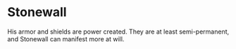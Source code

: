 # Stonewall
His armor and shields are power created. They are at least semi-permanent, and Stonewall can manifest more at will.
